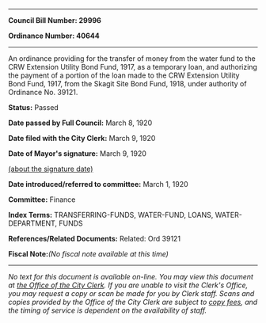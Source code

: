 

********

**Council Bill Number: 29996**
   
**Ordinance Number: 40644**
********

 An ordinance providing for the transfer of money from the water fund to the CRW Extension Utility Bond Fund, 1917, as a temporary loan, and authorizing the payment of a portion of the loan made to the CRW Extension Utility Bond Fund, 1917, from the Skagit Site Bond Fund, 1918, under authority of Ordinance No. 39121.

**Status:** Passed
   
**Date passed by Full Council:** March 8, 1920
   
**Date filed with the City Clerk:** March 9, 1920
   
**Date of Mayor's signature:** March 9, 1920
   
[(about the signature date)](/~public/approvaldate.htm)
   
   
   
**Date introduced/referred to committee:** March 1, 1920
   
**Committee:** Finance
   
   
**Index Terms:** TRANSFERRING-FUNDS, WATER-FUND, LOANS, WATER-DEPARTMENT, FUNDS

**References/Related Documents:** Related: Ord 39121

**Fiscal Note:**_(No fiscal note available at this time)_
********

_No text for this document is available on-line. You may view this document at [the Office of the City Clerk](http://www.seattle.gov/leg/clerk/contactUs.htm). If you are unable to visit the Clerk's Office, you may request a copy or scan be made for you by Clerk staff. Scans and copies provided by the Office of the City Clerk are subject to [copy fees](http://clerk.seattle.gov/~public/clerkfees.htm), and the timing of service is dependent on the availability of staff._

